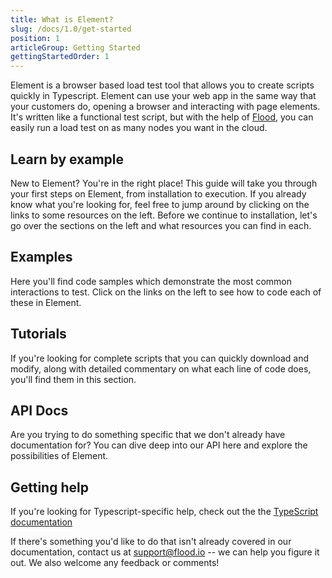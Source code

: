 ```yaml
---
title: What is Element?
slug: /docs/1.0/get-started
position: 1
articleGroup: Getting Started
gettingStartedOrder: 1
---
```


Element is a browser based load test tool that allows you to create scripts quickly in Typescript. Element can use your web app in the same way that your customers do, opening a browser and interacting with page elements. It's written like a functional test script, but with the help of [Flood](https://flood.io), you can easily run a load test on as many nodes you want in the cloud.

## Learn by example

New to Element? You're in the right place! This guide will take you through your first steps on Element, from installation to execution. If you already know what you're looking for, feel free to jump around by clicking on the links to some resources on the left. Before we continue to installation, let's go over the sections on the left and what resources you can find in each.

## Examples

Here you'll find code samples which demonstrate the most common interactions to test. Click on the links on the left to see how to code each of these in Element.

## Tutorials

If you're looking for complete scripts that you can quickly download and modify, along with detailed commentary on what each line of code does, you'll find them in this section.

## API Docs

Are you trying to do something specific that we don't already have documentation for? You can dive deep into our API here and explore the possibilities of Element.

## Getting help

If you're looking for Typescript-specific help, check out the the [TypeScript documentation](https://www.typescriptlang.org/docs/home.html)

If there's something you'd like to do that isn't already covered in our documentation, contact us at [support@flood.io](mailto:support@flood.io) -- we can help you figure it out. We also welcome any feedback or comments!
